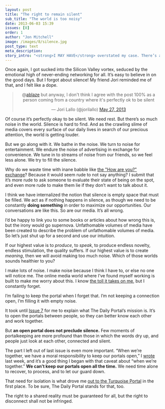 ```yaml
---
layout: post
title: "The right to remain silent"
sub_title: "The world is too noisy"
date: 2013-06-03 15:39
issues: [8]
order: 1
author: "Jon Mitchell"
image: /images/8/silence.jpg
post_type: text
meta_description: 
story_intro: "<strong>I MAY HAVE</strong> overstated my case. There’s a paradox in <a href='/post/2013/05/27/how-are-you'>this portal thing</a>. We all deserve intimate connections to others, but we also deserve the right to close our portals and have peace."
---
```

Once again, I got sucked into the Silicon Valley vortex, seduced by the emotional high of never-ending networking for all. It’s easy to believe in on the good days. But I forgot about silence! My friend Jori reminded me of that, and I felt like a dope.

<p><center><blockquote class="twitter-tweet" data-conversation="none"><p>@<a href="https://twitter.com/ablaze">ablaze</a> but anyway, I don't think I agree with the post 100% as a person coming from a country where it's perfectly ok to be silent</p>&mdash; Jori Lallo (@jorilallo) <a href="https://twitter.com/jorilallo/status/339159702237765632">May 27, 2013</a></blockquote>
<script async src="//platform.twitter.com/widgets.js" charset="utf-8"></script></center></p>

Of course it’s perfectly okay to be silent. We need rest. But there’s so much noise in the world. Silence is hard to find. And as the crawling slime of media covers every surface of our daily lives in search of our precious attention, the world is getting louder.

But we go along with it. We bathe in the noise. We turn to noise for entertainment. We endure the noise of advertising in exchange for convenience. We tune in to streams of noise from our friends, so we feel less alone. We try to fill the silence.

Why do we waste time with inane babble like [the "How are you?" exchange](/post/2013/05/27/how-are-you)? Because it would seem rude to not say anything? I submit that it’s more rude to ask someone to evaluate their state of being on the spot, and even more rude to make them lie if they don’t want to talk about it.

I think we have internalized the notion that silence is empty space that must be filled. We act as if nothing happens in silence, as though we need to be constantly **doing something** in order to maximize our opportunities. Our conversations are like this. So are our media. It’s all wrong.

I’d be happy to link you to some books or articles about how wrong this is, but the irony would go supernova. Unfathomable volumes of media have been created to describe the problem of unfathomable volumes of media. So let’s just shut up for a second and use our intuition.

If our highest value is to *produce*, to *speak*, to produce endless novelty, endless stimulation, the quality suffers. If our highest value is to create *meaning*, then we will avoid making too much noise. Which of those worlds sounds healthier to you?

I make lots of noise. I make noise because I think I have to, or else no one will notice me. The online media world where I’ve found myself working is built to make me worry about this. I know [the toll it takes on me](http://readwrite.com/2012/10/25/confessions-of-a-professional-internet-addict), but I constantly forget.

I’m failing to keep the portal when I forget that. I’m not keeping a connection open, I’m filling it with empty noise.

It took until [Issue 7](/post/2013/05/27/how-are-you) for me to explain what The Daily Portal’s mission is. It’s to open the portals between people, so they can better know each other and work together.

But **an open portal does not preclude silence.** Few moments of portalkeeping are more profound than those in which the words dry up, and people just look at each other, connected and silent.

The part I left out of last issue is even more important. “When we’re together, we have a moral responsibility to keep our portals open,” I [wrote](/post/2013/05/27/how-are-you/) last week, and it’s a good thing I began with that caveat about “when we’re together.” **We can’t keep our portals open all the time.** We need time alone to recover, to process, and to let our guard down.

That need for isolation is what drove me [out to the Turquoise Portal](/post/2013/05/13/2012-keeping-the-portal/) in the first place. To be sure, The Daily Portal stands for that, too.

The right to a shared reality must be guaranteed for all, but the right to disconnect shall not be infringed.